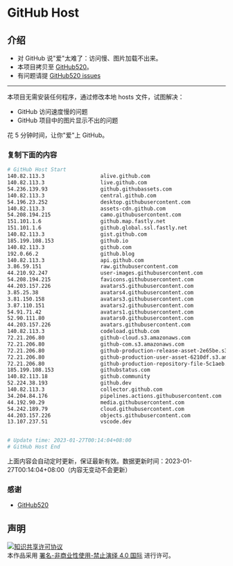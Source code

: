 # GitHub Host
## 介绍
- 对 GitHub 说"爱"太难了：访问慢、图片加载不出来。
- 本项目拷贝至 [GitHub520](https://github.com/521xueweihan/GitHub520)。
- 有问题请提 [GitHub520 issues](https://github.com/521xueweihan/GitHub520/issues/new)

---

本项目无需安装任何程序，通过修改本地 hosts 文件，试图解决：
- GitHub 访问速度慢的问题
- GitHub 项目中的图片显示不出的问题

花 5 分钟时间，让你"爱"上 GitHub。

### 复制下面的内容
```bash
# GitHub Host Start
140.82.113.3                  alive.github.com
140.82.113.3                  live.github.com
54.236.139.93                 github.githubassets.com
140.82.113.3                  central.github.com
54.196.23.252                 desktop.githubusercontent.com
140.82.113.3                  assets-cdn.github.com
54.208.194.215                camo.githubusercontent.com
151.101.1.6                   github.map.fastly.net
151.101.1.6                   github.global.ssl.fastly.net
140.82.113.3                  gist.github.com
185.199.108.153               github.io
140.82.113.3                  github.com
192.0.66.2                    github.blog
140.82.113.3                  api.github.com
3.86.59.151                   raw.githubusercontent.com
44.210.92.247                 user-images.githubusercontent.com
54.208.194.215                favicons.githubusercontent.com
44.203.157.226                avatars5.githubusercontent.com
3.85.25.38                    avatars4.githubusercontent.com
3.81.150.158                  avatars3.githubusercontent.com
3.87.110.151                  avatars2.githubusercontent.com
54.91.71.42                   avatars1.githubusercontent.com
52.90.111.80                  avatars0.githubusercontent.com
44.203.157.226                avatars.githubusercontent.com
140.82.113.3                  codeload.github.com
72.21.206.80                  github-cloud.s3.amazonaws.com
72.21.206.80                  github-com.s3.amazonaws.com
72.21.206.80                  github-production-release-asset-2e65be.s3.amazonaws.com
72.21.206.80                  github-production-user-asset-6210df.s3.amazonaws.com
72.21.206.80                  github-production-repository-file-5c1aeb.s3.amazonaws.com
185.199.108.153               githubstatus.com
140.82.113.18                 github.community
52.224.38.193                 github.dev
140.82.113.3                  collector.github.com
34.204.84.176                 pipelines.actions.githubusercontent.com
44.192.90.29                  media.githubusercontent.com
54.242.189.79                 cloud.githubusercontent.com
44.203.157.226                objects.githubusercontent.com
13.107.237.51                 vscode.dev


# Update time: 2023-01-27T00:14:04+08:00
# GitHub Host End

```
上面内容会自动定时更新，保证最新有效。数据更新时间：2023-01-27T00:14:04+08:00（内容无变动不会更新）

### 感谢

- [GitHub520](https://github.com/521xueweihan/GitHub520)

## 声明
<a rel="license" href="https://creativecommons.org/licenses/by-nc-nd/4.0/deed.zh"><img alt="知识共享许可协议" style="border-width: 0" src="https://licensebuttons.net/l/by-nc-nd/4.0/88x31.png"></a><br>本作品采用 <a rel="license" href="https://creativecommons.org/licenses/by-nc-nd/4.0/deed.zh">署名-非商业性使用-禁止演绎 4.0 国际</a> 进行许可。
